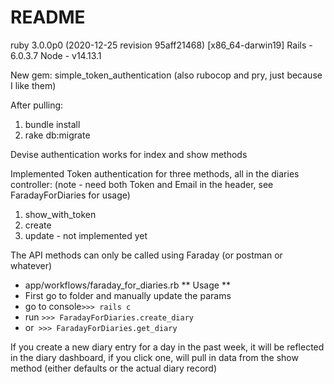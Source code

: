 # README

ruby 3.0.0p0 (2020-12-25 revision 95aff21468) [x86_64-darwin19]
Rails - 6.0.3.7
Node - v14.13.1

New gem: simple_token_authentication
(also rubocop and pry, just because I like them)

After pulling:
1. bundle install
2. rake db:migrate

Devise authentication works for index and show methods

Implemented Token authentication for three methods, all in the diaries controller:
(note - need both Token and Email in the header, see FaradayForDiaries for usage)
1. show_with_token
2. create
3. update - not implemented yet

The API methods can only be called using Faraday (or postman or whatever)
- app/workflows/faraday_for_diaries.rb
** Usage **
- First go to folder and manually update the params
- go to console` >>> rails c `
- run `>>> FaradayForDiaries.create_diary `
- or` >>> FaradayForDiaries.get_diary`

If you create a new diary entry for a day in the past week, it will be reflected in the
diary dashboard, if you click one, will pull in data from the show method (either defaults or the actual diary record)
